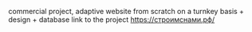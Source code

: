 commercial project, adaptive website from scratch on a turnkey basis + design + database
link to the project https://строимснами.рф/
